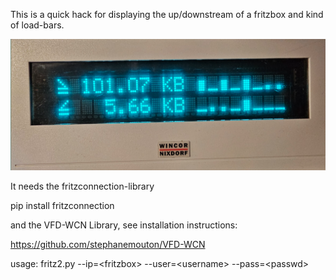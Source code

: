 This is a quick hack for displaying the up/downstream of a fritzbox
and kind of load-bars. 

![image]({E8D89F55-856F-455B-980D-6F7909E3A16E}.png)

It needs the fritzconnection-library

pip install fritzconnection

and the VFD-WCN Library, see installation instructions:

https://github.com/stephanemouton/VFD-WCN

usage: fritz2.py --ip=\<fritzbox\> --user=\<username\> --pass=\<passwd\>


